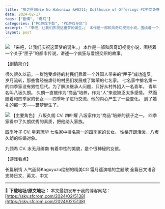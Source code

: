 ```yaml
---
title: "贽之匣庭Nie No Hakoniwa &#8211; Dollhouse of Offerings PC中文免费分享"
date: 2024-02-17
tags: ["剧情", "奇幻"]
categories: ["PC游戏下载", "PC游戏专区"]
excerpt: "「来吧，让我们庆祝这噩梦的诞生。」 本作是一部和风奇幻视觉小说，围绕着一个关于“匣子”的都市传说，讲述一个疯狂与爱恨交织的故事。 【剧情简介】 很久很久以前，一群饱受虐待的村民们靠着一个外国人带来的“匣子”成功造反。 岁月流转，那些曾经被虐待的村民们发展成了繁荣的七名家。 七名家中排名第一的四季家没&hellip;"
layout: post
---
```


<img class="game_header_image_full aligncenter" src="https://cdn.akamai.steamstatic.com/steam/apps/2527450/header.jpg?t=1708009107" />
「来吧，让我们庆祝这噩梦的诞生。」 本作是一部和风奇幻视觉小说，围绕着一个关于“匣子”的都市传说，讲述一个疯狂与爱恨交织的故事。

【剧情简介】

很久很久以前，一群饱受虐待的村民们靠着一个外国人带来的“匣子”成功造反。
岁月流转，那些曾经被虐待的村民们发展成了繁荣的七名家。
七名家中排名第一的四季家没有男性后代。为了解决继承人问题，只好从村外招入一名青年。
青年名叫八坂久朗。
久朗一直被作为“商品”培养，作为“人”来说缺乏太多感情。
然而随着和四季家的长女——四季叶子进行交流，他的内心产生了一些变化。
到了婚礼的那一天——噩梦诞生了。

<img class="aligncenter" src="https://cdn.akamai.steamstatic.com/steam/apps/2527450/ss_d8bbad1a30f8c1b4e1795e3d4d5e08d9af4fc909.600x338.jpg?t=1708009107" />
【主要角色】
八坂久朗
CV. 四叶耀
八坂家作为“商品”培养的孩子之一。
四季家看中了久朗优秀的素质，把他纳入家族。

四季叶子
CV. 星莉琉华
七名家中排名第一的四季家的长女。
性格开朗活泼，八坂久朗的结婚对象。

九领希
CV. 水无月绯南
有着中性的美貌，是个很神秘的女孩。

【游戏看点】

长篇剧情
人气画师Kaguyuzu绘制的精美CG
霜月遥演唱的主题歌
全篇日文语音
支持日文、英文、中文

---
📖 **下载地址/原文地址：** 本文最初发布于我的博客网站：[https://sky.sfcrom.com/2024/02/5138](https://sky.sfcrom.com/2024/02/5138)
